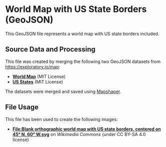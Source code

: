 # World Map with US State Borders (GeoJSON)

This GeoJSON file represents a world map with US state borders included.

## Source Data and Processing

This file was created by merging the following two GeoJSON datasets from https://exploratory.io/map:

* **[World Map](https://download2.exploratory.io/maps/world.zip)** (MIT License)
* **[US States](https://download2.exploratory.io/maps/states.zip)** (MIT License)

The datasets were merged and saved using [Mapshaper](https://mapshaper.org/).

## File Usage

This file has been used to create the following images:
* **[File:Blank orthographic world map with US state borders, centered on 45° N, 60° W.svg](https://commons.wikimedia.org/wiki/File:Blank_orthographic_world_map_with_US_state_borders,_centered_on_45%C2%B0_N,_60%C2%B0_W.svg)** on _Wikimedia Commons_ (under CC BY-SA 4.0 license)
